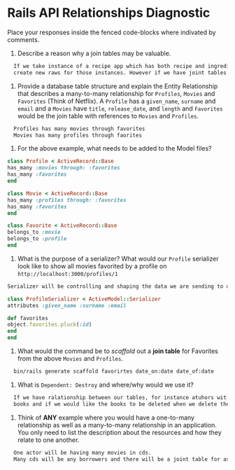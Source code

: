 # Rails API Relationships Diagnostic

Place your responses inside the fenced code-blocks where indivated by comments.

1.  Describe a reason why a join tables may be valuable.

  ```md
    If we take instance of a recipe app which has both recipe and ingredients table. Each time that we are creating a new recipe an instance of ingredients will be used several times as a result of this we will need to
    create new raws for those instances. However if we have joint tables we won't need this repetitievness.
  ```

1.  Provide a database table structure and explain the Entity Relationship that
  describes a many-to-many relationship for `Profiles`, `Movies` and `Favorites`
  (Think of Netflix). A `Profile` has a `given_name`, `surname` and `email` and a
  `Movies` have `title`, `release_date`, and `length` and `Favorites` would be the
  join table with references to `Movies` and `Profiles`.

  ```md
    Profiles has many movies through favorites
    Movies has many profiles through faorites
  ```

1.  For the above example, what needs to be added to the Model files?

  ```rb
  class Profile < ActiveRecord::Base
  has_many :movies through: :favorites
  has_many :favorites
  end
  ```

  ```rb
  class Movie < ActiveRecord::Base
  has_many :profiles through: :favorites
  has_many :favorites
  end
  ```

  ```rb
  class Favorite < ActiveRecord::Base
  belongs_to :movie
  belongs_to :profile
  end
  ```

1.  What is the purpose of a serializer? What would our `Profile` serializer look
like to show all movies favorited by a profile on
`http://localhost:3000/profiles/1`

  ```md
  Serializer will be controlling and shaping the data we are sending to database.
  ```

  ```rb
  class ProfileSerializer < ActiveModel::Serializer
  attributes :given_name :surname :email

  def favorites
  object.favorites.pluck(:id)
  end
  end
  ```

1.  What would the command be to _scaffold_ out a **join table** for Favorites from
the above `Movies` and `Profiles`.

  ```sh
    bin/rails generate scaffold favorirtes date_on:date date_of:date 
  ```

1.  What is `Dependent: Destroy` and where/why would we use it?

  ```md
    If we have ralationship between our tables, for instance atuhors wit many
    books and if we would like the books to be deleted when we delete the author then we use Dependent: Destroy`. When the objext is destroy associated objects will be destroyed.
  ```

1.  Think of **ANY** example where you would have a one-to-many relationship as well
as a many-to-many relationship in an application. You only need to list the
description about the resources and how they relate to one another.

  ```md
    One actor will be having many movies in cds.
    Many cds will be any borrowers and there will be a joint table for as loans
  ```
